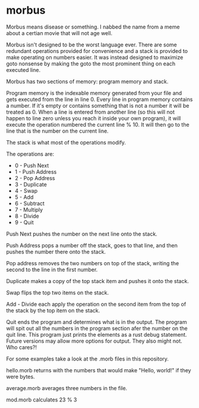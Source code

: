 # morbus
Morbus means disease or something. I nabbed the name from a meme about a certian movie that will not age well.

Morbus isn't designed to be the worst language ever.
There are some redundant operations provided for convenience and a stack is provided to make operating on numbers easier.
It was instead designed to maximize goto nonsense by making the goto the most prominent thing on each executed line.

Morbus has two sections of memory: program memory and stack.

Program memory is the indexable memory generated from your file and gets executed from the line in line 0.
Every line in program memory contains a number. If it's empty or contains something that is not a number it will be treated as 0.
When a line is entered from another line (so this will not happen to line zero unless you reach it inside your own program),
it will execute the operation numbered the current line % 10. It will then go to the line that is the number on the current line.

The stack is what most of the operations modify.

The operations are:

- 0 - Push Next
- 1 - Push Address
- 2 - Pop Address
- 3 - Duplicate
- 4 - Swap
- 5 - Add
- 6 - Subtract
- 7 - Multiply
- 8 - Divide
- 9 - Quit


Push Next pushes the number on the next line onto the stack.

Push Address pops a number off the stack, goes to that line, and then pushes the number there onto the stack.

Pop address removes the two numbers on top of the stack, writing the second to the line in the first number.

Duplicate makes a copy of the top stack item and pushes it onto the stack.

Swap flips the top two items on the stack.

Add - Divide each apply the operation on the second item from the top of the stack by the top item on the stack.

Quit ends the program and determines what is in the output.
The program will spit out all the numbers in the program section afer the number on the quit line.
This program just prints the elements as a rust debug statement.
Future versions may allow more options for output. They also might not. Who cares?!

For some examples take a look at the .morb files in this repository.

hello.morb returns with the numbers that would make "Hello, world!" if they were bytes.

average.morb averages three numbers in the file.

mod.morb calculates 23 % 3